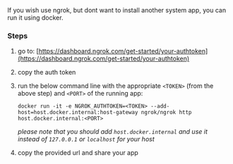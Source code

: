 <!--
.. title: how use ngrok running inside docker
.. slug: how-use-ngrok-running-inside-docker
.. date: 2025-09-07 16:15:32 UTC+02:00
.. tags: ngrok,docker,localhost,development
.. category: development
.. link: 
.. description: 
.. type: text
-->

If you wish use ngrok, but dont want to install another system app, you can run it using docker.

### Steps ###

1. go to: [https://dashboard.ngrok.com/get-started/your-authtoken](https://dashboard.ngrok.com/get-started/your-authtoken)

2. copy the auth token

3. run the below command line with the appropriate `<TOKEN>` (from the above step) and `<PORT>` of the running app:
   ```shell
   docker run -it -e NGROK_AUTHTOKEN=<TOKEN> --add-host=host.docker.internal:host-gateway ngrok/ngrok http host.docker.internal:<PORT>
   ```
   _please note that you should add `host.docker.internal` and use it instead of `127.0.0.1` or `localhost` for your host_

4. copy the provided url and share your app